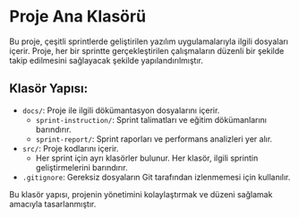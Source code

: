 # Proje Ana Klasörü

Bu proje, çeşitli sprintlerde geliştirilen yazılım uygulamalarıyla ilgili dosyaları içerir. Proje, her bir sprintte gerçekleştirilen çalışmaların düzenli bir şekilde takip edilmesini sağlayacak şekilde yapılandırılmıştır.

## Klasör Yapısı:
- `docs/`: Proje ile ilgili dökümantasyon dosyalarını içerir.
  - `sprint-instruction/`: Sprint talimatları ve eğitim dökümanlarını barındırır.
  - `sprint-report/`: Sprint raporları ve performans analizleri yer alır.
- `src/`: Proje kodlarını içerir.
  - Her sprint için ayrı klasörler bulunur. Her klasör, ilgili sprintin geliştirmelerini barındırır.
- `.gitignore`: Gereksiz dosyaların Git tarafından izlenmemesi için kullanılır.

Bu klasör yapısı, projenin yönetimini kolaylaştırmak ve düzeni sağlamak amacıyla tasarlanmıştır.


